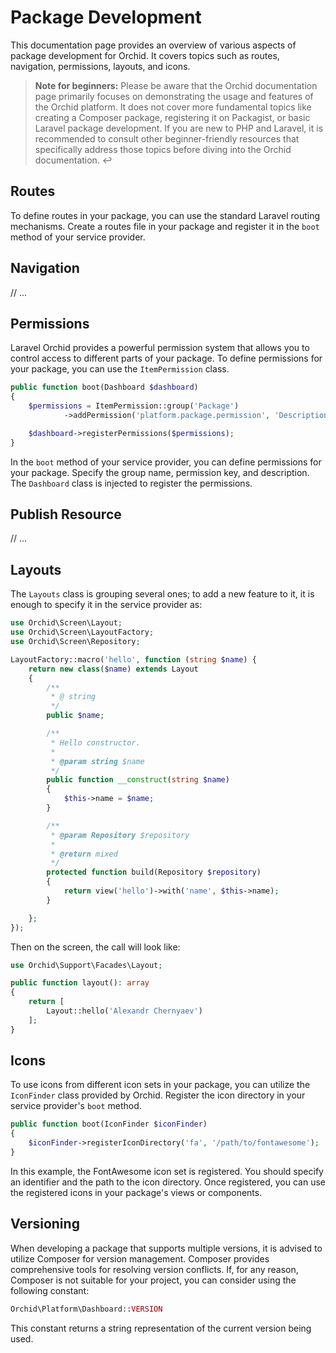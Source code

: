 # Package Development

This documentation page provides an overview of various aspects of package development for Orchid. It covers topics such as routes, navigation, permissions, layouts, and icons.

> **Note for beginners:** Please be aware that the Orchid documentation page primarily focuses on demonstrating the usage and features of the Orchid platform. It does not cover more fundamental topics like creating a Composer package, registering it on Packagist, or basic Laravel package development. If you are new to PHP and Laravel, it is recommended to consult other beginner-friendly resources that specifically address those topics before diving into the Orchid documentation. ↩

## Routes

To define routes in your package, you can use the standard Laravel routing mechanisms. Create a routes file in your package and register it in the `boot` method of your service provider.

## Navigation

// ...

## Permissions

Laravel Orchid provides a powerful permission system that allows you to control access to different parts of your package. To define permissions for your package, you can use the `ItemPermission` class.

```php
public function boot(Dashboard $dashboard)
{
    $permissions = ItemPermission::group('Package')
            ->addPermission('platform.package.permission', 'Description');

    $dashboard->registerPermissions($permissions);
}
```

In the `boot` method of your service provider, you can define permissions for your package. Specify the group name, permission key, and description. The `Dashboard` class is injected to register the permissions.


## Publish Resource

// ...

## Layouts

The `Layouts` class is grouping several ones; to add a new feature to it, it is enough to specify it in the service provider as:

```php
use Orchid\Screen\Layout;
use Orchid\Screen\LayoutFactory;
use Orchid\Screen\Repository;

LayoutFactory::macro('hello', function (string $name) {
    return new class($name) extends Layout
    {
        /**
         * @ string
         */
        public $name;

        /**
         * Hello constructor.
         *
         * @param string $name
         */
        public function __construct(string $name)
        {
            $this->name = $name;
        }

        /**
         * @param Repository $repository
         *
         * @return mixed
         */
        protected function build(Repository $repository)
        {
            return view('hello')->with('name', $this->name);
        }

    };
});
```

Then on the screen, the call will look like:

```php
use Orchid\Support\Facades\Layout;

public function layout(): array
{
    return [
        Layout::hello('Alexandr Chernyaev')
    ];
}
```

## Icons

To use icons from different icon sets in your package, you can utilize the `IconFinder` class provided by Orchid. Register the icon directory in your service provider's `boot` method.

```php
public function boot(IconFinder $iconFinder)
{
    $iconFinder->registerIconDirectory('fa', '/path/to/fontawesome');
}
```

In this example, the FontAwesome icon set is registered. You should specify an identifier and the path to the icon directory. Once registered, you can use the registered icons in your package's views or components.


## Versioning

When developing a package that supports multiple versions, it is advised to utilize Composer for version management. Composer provides comprehensive tools for resolving version conflicts. If, for any reason, Composer is not suitable for your project, you can consider using the following constant:

```php
Orchid\Platform\Dashboard::VERSION
```

This constant returns a string representation of the current version being used.
